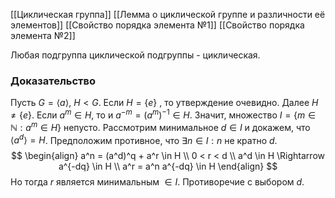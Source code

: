 [[Циклическая группа]]
[[Лемма о циклической группе и различности её элементов]]
[[Свойство порядка элемента №1]]
[[Свойство порядка элемента №2]]

Любая подгруппа циклической подгруппы - циклическая.
### Доказательство
Пусть $G = \langle a \rangle$, $H < G$. 
Если $H = \{e\}$ , то утверждение очевидно. Далее $H \neq \{e\}$. 
Если $a^m \in H$, то и $a^{-m} = (a^m)^{-1} \in H$. Значит, множество $I = \{m \in \mathbb{N} : a^m \in H\}$ непусто. 
Рассмотрим минимальное $d \in I$ и докажем, что $\langle a^d \rangle = H$. Предположим противное, что $\exists n \in I : n \text{ не кратно } d$. 
$$
\begin{align}
a^n = (a^d)^q + a^r \in H \\
0 < r < d \\
a^d \in H \Rightarrow a^{-dq} \in H \\
a^r = a^n a^{-dq} \in H 
\end{align}
$$
Но тогда $r$ является минимальным $\in I$. Противоречие с выбором $d$.




